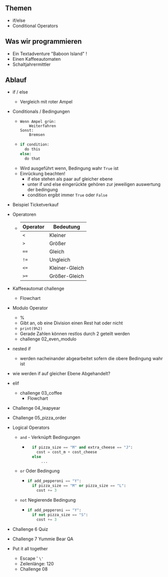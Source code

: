 ## Themen 

* if/else
* Conditional Operators

## Was wir programmieren
* Ein Textadventure "Baboon Island" !
* Einen Kaffeeautomaten
* Schaltjahrermittler


## Ablauf
* if / else
  * Vergleich mit roter Ampel
* Conditionals / Bedingungen 
  * ```
    Wenn Ampel grün:
        Weiterfahren
    Sonst:
        Bremsen
    ```
  * ```python
    if condition:
      do this
    else:
      do that
    ```
  * Wird ausgeführt wenn, Bedingung wahr `True` ist 
  * Einrückung beachten!
    * if else stehen als paar auf gleicher ebene
    * unter if und else eingerückte gehören zur jeweiligen auswertung der bedingung
    * condition ergibt immer `True` oder `False`
* Beispiel Ticketverkauf
* Operatoren
  *  | Operator | Bedeutung      |
     ----------|----------------
     | `<`      | Kleiner        |
     | `>`      | Größer         |
     | `==`| Gleich         |
     | `!=`| Ungleich       |
     | `<=`     | Kleiner-Gleich |
     | `>=`     | Größer-Gleich  |

* Kaffeeautomat challenge
  * Flowchart
* Modulo Operator
  * %
  * Gibt an, ob eine Division einen Rest hat oder nicht
  * `print(9%2)`
  * Gerade Zahlen können restlos durch 2 geteilt werden
  * challenge 02_even_modulo
* nested if
  * werden nacheinander abgearbeitet sofern die obere Bedingung wahr ist
* wie werden if auf gleicher Ebene Abgehandelt?
* elif
  * challenge 03_coffee
    * Flowchart
* Challenge 04_leapyear
* Challenge 05_pizza_order
* Logical Operators
  * `and` - Verknüpft Bedingungen
    * ```python
        if pizza_size == "M" and extra_cheese == "J":
          cost = cost_m + cost_cheese
        else
            ...
      ```
  * `or` Oder Bedingung
    * ```python
      if add_pepperoni == "Y":
        if pizza_size == "M" or pizza_size == "L":
          cost += 3
      ```
  * `not` Negierende Bedingung
    * ```python
      if add_pepperoni == "Y":
        if not pizza_size == "S":
          cost += 3
      ```
* Challenge 6 Quiz
* Challenge 7 Yummie Bear QA
* Put it all together
  * Escape ' `\'`
  * Zeilenlänge: 120
  * Challenge 08